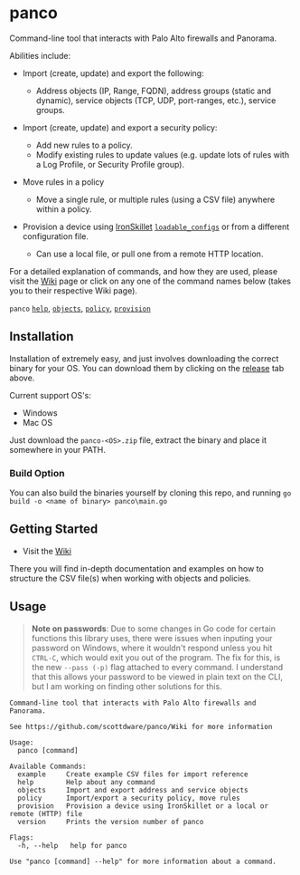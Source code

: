 # panco

Command-line tool that interacts with Palo Alto firewalls and Panorama.

Abilities include:

* Import (create, update) and export the following:
  * Address objects (IP, Range, FQDN), address groups (static and dynamic), service objects (TCP, UDP, port-ranges, etc.), service groups.

* Import (create, update) and export a security policy:
  * Add new rules to a policy.
  * Modify existing rules to update values (e.g. update lots of rules with a Log Profile, or Security Profile group).
* Move rules in a policy
  * Move a single rule, or multiple rules (using a CSV file) anywhere within a policy.

* Provision a device using [IronSkillet](https://github.com/PaloAltoNetworks/iron-skillet) [`loadable_configs`](https://github.com/PaloAltoNetworks/iron-skillet/tree/panos_v8.0/loadable_configs) or from a different configuration file.
  * Can use a local file, or pull one from a remote HTTP location.

For a detailed explanation of commands, and how they are used, please visit the [Wiki](https://github.com/scottdware/panco/wiki) page or click on any one of the command names below (takes you to their respective Wiki page).

`panco` [`help`](https://github.com/scottdware/panco#usage), [`objects`][objects-doc], [`policy`][policy-doc], [`provision`][provision-doc]

## Installation

Installation of extremely easy, and just involves downloading the correct binary for your OS. You can download them by clicking on the [release](https://github.com/scottdware/panco/releases) tab above.

Current support OS's:

* Windows
* Mac OS

Just download the `panco-<OS>.zip` file, extract the binary and place it somewhere in your PATH.

### Build Option

You can also build the binaries yourself by cloning this repo, and running `go build -o <name of binary> panco\main.go`

## Getting Started

* Visit the [Wiki](https://github.com/scottdware/panco/wiki)

There you will find in-depth documentation and examples on how to structure the CSV file(s) when working with objects
 and policies.

## Usage

>**Note on passwords**: Due to some changes in Go code for certain functions this library uses, there were issues when inputing your
password on Windows, where it wouldn't respond unless you hit `CTRL-C`, which would exit you out of the program.
>The fix for this, is the new `--pass (-p)` flag attached to every command. I understand that this allows your password to be viewed
in plain text on the CLI, but I am working on finding other solutions for this.

```
Command-line tool that interacts with Palo Alto firewalls and Panorama.

See https://github.com/scottdware/panco/Wiki for more information

Usage:
  panco [command]

Available Commands:
  example     Create example CSV files for import reference
  help        Help about any command
  objects     Import and export address and service objects
  policy      Import/export a security policy, move rules
  provision   Provision a device using IronSkillet or a local or remote (HTTP) file
  version     Prints the version number of panco

Flags:
  -h, --help   help for panco

Use "panco [command] --help" for more information about a command.
```

[objects-doc]: https://github.com/scottdware/panco/wiki/Objects
[policy-doc]: https://github.com/scottdware/panco/wiki/Policy
[provision-doc]: https://github.com/scottdware/panco/wiki/Provisioning